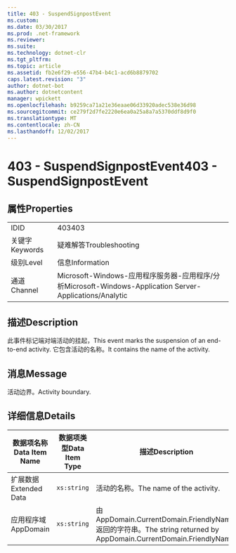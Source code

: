 ```yaml
---
title: 403 - SuspendSignpostEvent
ms.custom: 
ms.date: 03/30/2017
ms.prod: .net-framework
ms.reviewer: 
ms.suite: 
ms.technology: dotnet-clr
ms.tgt_pltfrm: 
ms.topic: article
ms.assetid: fb2e6f29-e556-47b4-b4c1-acd6b8879702
caps.latest.revision: "3"
author: dotnet-bot
ms.author: dotnetcontent
manager: wpickett
ms.openlocfilehash: b9259ca71a21e36eaae06d33920adec538e36d98
ms.sourcegitcommit: ce279f2d7fe2220e6ea0a25a8a7a5370ddf8d9f0
ms.translationtype: MT
ms.contentlocale: zh-CN
ms.lasthandoff: 12/02/2017
---
```

# <a name="403---suspendsignpostevent"></a><span data-ttu-id="11046-102">403 - SuspendSignpostEvent</span><span class="sxs-lookup"><span data-stu-id="11046-102">403 - SuspendSignpostEvent</span></span>
## <a name="properties"></a><span data-ttu-id="11046-103">属性</span><span class="sxs-lookup"><span data-stu-id="11046-103">Properties</span></span>  
  
|||  
|-|-|  
|<span data-ttu-id="11046-104">ID</span><span class="sxs-lookup"><span data-stu-id="11046-104">ID</span></span>|<span data-ttu-id="11046-105">403</span><span class="sxs-lookup"><span data-stu-id="11046-105">403</span></span>|  
|<span data-ttu-id="11046-106">关键字</span><span class="sxs-lookup"><span data-stu-id="11046-106">Keywords</span></span>|<span data-ttu-id="11046-107">疑难解答</span><span class="sxs-lookup"><span data-stu-id="11046-107">Troubleshooting</span></span>|  
|<span data-ttu-id="11046-108">级别</span><span class="sxs-lookup"><span data-stu-id="11046-108">Level</span></span>|<span data-ttu-id="11046-109">信息</span><span class="sxs-lookup"><span data-stu-id="11046-109">Information</span></span>|  
|<span data-ttu-id="11046-110">通道</span><span class="sxs-lookup"><span data-stu-id="11046-110">Channel</span></span>|<span data-ttu-id="11046-111">Microsoft-Windows-应用程序服务器-应用程序/分析</span><span class="sxs-lookup"><span data-stu-id="11046-111">Microsoft-Windows-Application Server-Applications/Analytic</span></span>|  
  
## <a name="description"></a><span data-ttu-id="11046-112">描述</span><span class="sxs-lookup"><span data-stu-id="11046-112">Description</span></span>  
 <span data-ttu-id="11046-113">此事件标记端对端活动的挂起，</span><span class="sxs-lookup"><span data-stu-id="11046-113">This event marks the suspension of an end-to-end activity.</span></span> <span data-ttu-id="11046-114">它包含活动的名称。</span><span class="sxs-lookup"><span data-stu-id="11046-114">It contains the name of the activity.</span></span>  
  
## <a name="message"></a><span data-ttu-id="11046-115">消息</span><span class="sxs-lookup"><span data-stu-id="11046-115">Message</span></span>  
 <span data-ttu-id="11046-116">活动边界。</span><span class="sxs-lookup"><span data-stu-id="11046-116">Activity boundary.</span></span>  
  
## <a name="details"></a><span data-ttu-id="11046-117">详细信息</span><span class="sxs-lookup"><span data-stu-id="11046-117">Details</span></span>  
  
|<span data-ttu-id="11046-118">数据项名称</span><span class="sxs-lookup"><span data-stu-id="11046-118">Data Item Name</span></span>|<span data-ttu-id="11046-119">数据项类型</span><span class="sxs-lookup"><span data-stu-id="11046-119">Data Item Type</span></span>|<span data-ttu-id="11046-120">描述</span><span class="sxs-lookup"><span data-stu-id="11046-120">Description</span></span>|  
|--------------------|--------------------|-----------------|  
|<span data-ttu-id="11046-121">扩展数据</span><span class="sxs-lookup"><span data-stu-id="11046-121">Extended Data</span></span>|`xs:string`|<span data-ttu-id="11046-122">活动的名称。</span><span class="sxs-lookup"><span data-stu-id="11046-122">The name of the activity.</span></span>|  
|<span data-ttu-id="11046-123">应用程序域</span><span class="sxs-lookup"><span data-stu-id="11046-123">AppDomain</span></span>|`xs:string`|<span data-ttu-id="11046-124">由 AppDomain.CurrentDomain.FriendlyName 返回的字符串。</span><span class="sxs-lookup"><span data-stu-id="11046-124">The string returned by AppDomain.CurrentDomain.FriendlyName.</span></span>|
